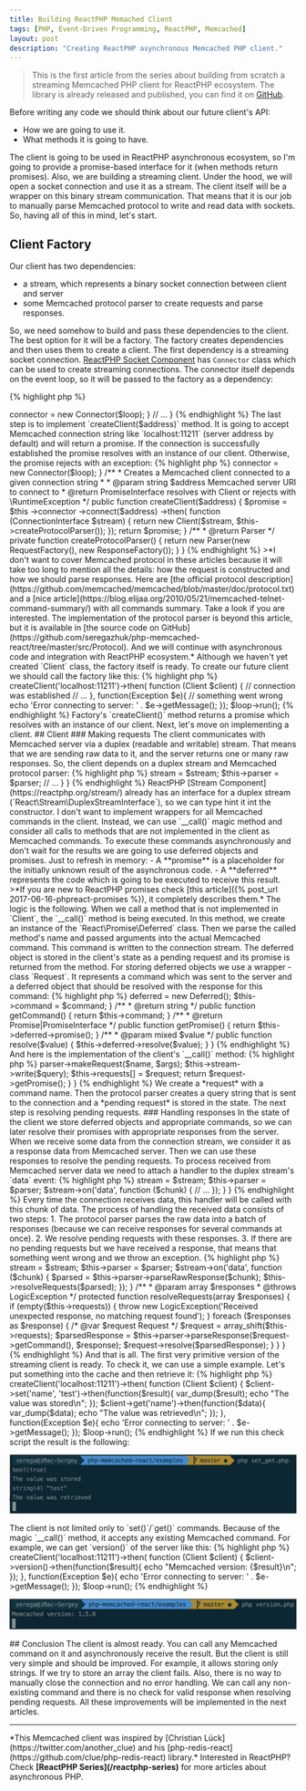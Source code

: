 ```yaml
---
title: Building ReactPHP Memached Client
tags: [PHP, Event-Driven Programming, ReactPHP, Memcached]
layout: post
description: "Creating ReactPHP asynchronous Memcached PHP client."
---
```


>This is the first article from the series about building from scratch a streaming Memcached PHP client for ReactPHP ecosystem. The library is already released and published, you can find it on [GitHub](https://github.com/seregazhuk/php-react-memcached).

Before writing any code we should think about our future client's API:

- How we are going to use it.
- What methods it is going to have.

The client is going to be used in ReactPHP asynchronous ecosystem, so I'm going to provide a promise-based interface for it (when methods return promises). Also, we are building a streaming client. Under the hood, we will open a socket connection and use it as a stream. The client itself will be a wrapper on this binary stream communication. That means that it is our job to manually parse Memcached protocol to write and read data with sockets. So, having all of this in mind, let's start.

## Client Factory
Our client has two dependencies: 
- a stream, which represents a binary socket connection between client and server
- some Memcached protocol parser to create requests and parse responses.

So, we need somehow to build and pass these dependencies to the client. The best option for it will be a factory. The factory creates dependencies and then uses them to create a client. The first dependency is a streaming socket connection. [ReactPHP Socket Component](https://reactphp.org/socket/) has `Connector` class which can be used to create streaming connections. The connector itself depends on the event loop, so it will be passed to the factory as a dependency:

{% highlight php %}
<?php
namespace seregazhuk\React\Memcached;

use React\EventLoop\LoopInterface;
use React\Socket\Connector;

class Factory
{
    private $connector;

    /**
     * @param LoopInterface $loop
     */
    public function __construct(LoopInterface $loop)
    {
        $this->connector = new Connector($loop);
    }

    // ...
}
{% endhighlight %}

The last step is to implement `createClient($address)` method. It is going to accept Memcached connection string like `localhost:11211` (server address by default) and will return a promise. If the connection is successfully established the promise resolves with an instance of our client. Otherwise, the promise rejects with an exception:

{% highlight php %}
<?php
namespace seregazhuk\React\Memcached;

use React\EventLoop\LoopInterface;
use React\Promise\PromiseInterface;
use React\Socket\ConnectionInterface;
use React\Socket\Connector;
use seregazhuk\React\Memcached\Protocol\Parser;
use seregazhuk\React\Memcached\Protocol\Response\Factory as ResponseFactory;
use seregazhuk\React\Memcached\Protocol\Request\Factory as RequestFactory;

class Factory
{
    private $connector;

    /**
     * @param LoopInterface $loop
     */
    public function __construct(LoopInterface $loop)
    {
        $this->connector = new Connector($loop);
    }

    /**
     * Creates a Memcached client connected to a given connection string
     *
     * @param string $address Memcached server URI to connect to
     * @return PromiseInterface resolves with Client or rejects with \RuntimeException
     */
    public function createClient($address)
    {
        $promise = $this
            ->connector
            ->connect($address)
            ->then(
                function (ConnectionInterface $stream) {
                    return new Client($stream, $this->createProtocolParser());
                });

        return $promise;
    }

    /**
     * @return Parser
     */
    private function createProtocolParser()
    {
        return new Parser(new RequestFactory(), new ResponseFactory());
    }
}
{% endhighlight %}

>*I don't want to cover Memcached protocol in these articles because it will take too long to mention all the details: how the request is constructed and how we should parse responses. Here are [the official protocol description](https://github.com/memcached/memcached/blob/master/doc/protocol.txt) and a [nice article](https://blog.elijaa.org/2010/05/21/memcached-telnet-command-summary/) with all commands summary. Take a look if you are interested. The implementation of the protocol parser is beyond this article, but it is available in [the source code on GitHub](https://github.com/seregazhuk/php-memcached-react/tree/master/src/Protocol). And we will continue with asynchronous code and integration with ReactPHP ecosystem.*

Although we haven't yet created `Client` class, the factory itself is ready. To create our future client we should call the factory like this:

{% highlight php %}
<?php

use seregazhuk\React\Memcached\Factory;
use seregazhuk\React\Memcached\Client;

require '../vendor/autoload.php';

$loop = React\EventLoop\Factory::create();
$factory = new Factory($loop);

$factory->createClient('localhost:11211')->then(
    function (Client $client) {
        // connection was established
        // ...
    },
    function(Exception $e){
        // something went wrong
        echo 'Error connecting to server: ' . $e->getMessage();
    });

$loop->run();
{% endhighlight %}

Factory's `createClient()` method returns a promise which resolves with an instance of our client. Next, let's move on implementing a client.

## Client 

### Making requests

The client communicates with Memcached server via a duplex (readable and writable) stream. That means that we are sending raw data to it, and the server returns one or many raw responses.

So, the client depends on a duplex stream and Memcached protocol parser:

{% highlight php %}
<?php

namespace seregazhuk\React\Memcached;

use LogicException;
use React\Promise\Promise;
use React\Promise\PromiseInterface;
use React\Stream\DuplexStreamInterface;
use seregazhuk\React\Memcached\Protocol\Parser;

class Client
{
    /**
     * @var Parser
     */
    protected $parser;

    /**
     * @var DuplexStreamInterface
     */
    private $stream;

    /**
     * @param DuplexStreamInterface $stream
     * @param Parser $parser
     */
    public function __construct(DuplexStreamInterface $stream, Parser $parser)
    {

        $this->stream = $stream;
        $this->parser = $parser;

        // ... 
    }
}
{% endhighlight %}

ReactPHP [Stream Component](https://reactphp.org/stream/) already has an interface for a duplex stream (`React\Stream\DuplexStreamInterface`), so we can type hint it int the constructor. I don't want to implement wrappers for all Memcached commands in the client. Instead, we can use `__call()` magic method and consider all calls to methods that are not implemented in the client as Memcached commands. 

To execute these commands asynchronously and don't wait for the results we are going to use deferred objects and promises. Just to refresh in memory:

 - A **promise** is a placeholder for the initially unknown result of the asynchronous code.
 - A **deferred** represents the code which is going to be executed to receive this result.

>*If you are new to ReactPHP promises check [this article]({% post_url 2017-06-16-phpreact-promises %}), it completely describes them.*

The logic is the following. When we call a method that is not implemented in `Client`, the `__call()` method is being executed. In this method, we create an instance of the `React\Promise\Deferred` class. Then we parse the called method's name and passed arguments into the actual Memcached command. This command is written to the connection stream. The deferred object is stored in the client's state as a pending request and its promise is returned from the method. For storing deferred objects we use a wrapper - class `Request`. It represents a command which was sent to the server and a deferred object that should be resolved with the response for this command:

{% highlight php %}
<?php

namespace seregazhuk\React\Memcached;

use React\Promise\Deferred;
use React\Promise\Promise;
use React\Promise\PromiseInterface;

class Request
{
    /**
     * @var Deferred
     */
    private $deferred;

    /**
     * @var string
     */
    private $command;

    /**
     * @param string $command
     */
    public function __construct($command)
    {
        $this->deferred = new Deferred();
        $this->command = $command;
    }

    /**
     * @return string
     */
    public function getCommand()
    {
        return $this->command;
    }

    /**
     * @return Promise|PromiseInterface
     */
    public function getPromise()
    {
        return $this->deferred->promise();
    }

    /**
     * @param mixed $value
     */
    public function resolve($value)
    {
        $this->deferred->resolve($value);
    }
}

{% endhighlight %}

And here is the implementation of the client's `__call()` method:

{% highlight php %}
<?php

class Client
{
    // ...

    /**
     * @param string $name
     * @param array $args
     * @return Promise|PromiseInterface
     */
    public function __call($name, $args)
    {
        $request = new Request($name);

        $query = $this->parser->makeRequest($name, $args);
        $this->stream->write($query);
        $this->requests[] = $request;

        return $request->getPromise();
    }
}
{% endhighlight %}

We create a *request* with a command name. Then the protocol parser creates a query string that is sent to the connection and a *pending request* is stored in the state. The next step is resolving pending requests.

### Handling responses

In the state of the client we store deferred objects and appropriate commands, so we can later resolve their promises with appropriate responses from the server. When we receive some data from the connection stream, we consider it as a response data from Memcached server. Then we can use these responses to resolve the pending requests.

To process received from Memcached server data we need to attach a handler to the duplex stream's `data` event:

{% highlight php %}
<?php

class Client
{
    // ...

    /**
     * @param DuplexStreamInterface $stream
     * @param Parser $parser
     */
    public function __construct(DuplexStreamInterface $stream, Parser $parser)
    {
        $this->stream = $stream;
        $this->parser = $parser;

        $stream->on('data', function ($chunk) {
            // ...
        });

    }
}
{% endhighlight %}

Every time the connection receives data, this handler will be called with this chunk of data. The process of handling the received data consists of two steps:

1. The protocol parser parses the raw data into a batch of responses (because we can receive responses for several commands at once).
2. We resolve pending requests with these responses. 
3. If there are no pending requests but we have received a response, that means that something went wrong and we throw an exception.

{% highlight php %}
<?php

class Client
{
    // ...

    /**
     * @param DuplexStreamInterface $stream
     * @param Parser $parser
     */
    public function __construct(DuplexStreamInterface $stream, Parser $parser)
    {
        $this->stream = $stream;
        $this->parser = $parser;

        $stream->on('data', function ($chunk) {
            $parsed = $this->parser->parseRawResponse($chunk);
            $this->resolveRequests($parsed);
        });
    }

    /**
     * @param array $responses
     * @throws LogicException
     */
    protected function resolveRequests(array $responses)
    {
        if (empty($this->requests)) {
            throw new LogicException('Received unexpected response, no matching request found');
        }

        foreach ($responses as $response) {
            /* @var $request Request */
            $request = array_shift($this->requests);

            $parsedResponse = $this->parser->parseResponse($request->getCommand(), $response);
            $request->resolve($parsedResponse);
        }
    }
}
{% endhighlight %}

And that is all. The first very primitive version of the streaming client is ready. To check it, we can use a simple example. Let's put something into the cache and then retrieve it:

{% highlight php %}
<?php

use seregazhuk\React\Memcached\Factory;
use seregazhuk\React\Memcached\Client;

require '../vendor/autoload.php';

$loop = React\EventLoop\Factory::create();
$factory = new Factory($loop);

$factory->createClient('localhost:11211')->then(
    function (Client $client) {
        $client->set('name', 'test')->then(function($result){
            var_dump($result);
            echo "The value was stored\n";
        });
        $client->get('name')->then(function($data){
            var_dump($data);
            echo "The value was retrieved\n";
        });
    },
    function(Exception $e){
        echo 'Error connecting to server: ' . $e->getMessage();
    });

$loop->run();
{% endhighlight %}

If we run this check script the result is the following:

<div class="row">
    <p class="col-sm-9 pull-left">
        <img src="/assets/images/posts/reactphp-memcached/set-get-example.png" alt="set-get-example" class="">
    </p>
</div>

The client is not limited only to `set()`/`get()` commands. Because of the magic `__call()` method, it accepts any existing Memcached command. For example, we can get `version()` of the server like this:

{% highlight php %}
<?php

use seregazhuk\React\Memcached\Factory;
use seregazhuk\React\Memcached\Client;

$loop = React\EventLoop\Factory::create();
$factory = new Factory($loop);

$factory->createClient('localhost:11211')->then(
    function (Client $client) {
        $client->version()->then(function($result){
            echo "Memcached version: {$result}\n";
        });
    },
    function(Exception $e){
        echo 'Error connecting to server: ' . $e->getMessage();
    });

$loop->run();
{% endhighlight %}

<div class="row">
    <p class="col-sm-9 pull-left">
        <img src="/assets/images/posts/reactphp-memcached/version.png" alt="version" class="">
    </p>
</div>

## Conclusion

The client is almost ready. You can call any Memcached command on it and asynchronously receive the result. But the client is still very simple  and should be improved. For example, it allows storing only strings. If we try to store an array the client fails. Also, there is no way to manually close the connection and no error handling. We can call any non-existing command and there is no check for valid response when resolving pending requests. All these improvements will be implemented in the next articles. 

<hr>
*This Memcached client was inspired by [Christian Lück](https://twitter.com/another_clue)  and his [php-redis-react](https://github.com/clue/php-redis-react) library.*

Interested in ReactPHP? Check <strong>[ReactPHP Series](/reactphp-series)</strong> for more articles about asynchronous PHP.

